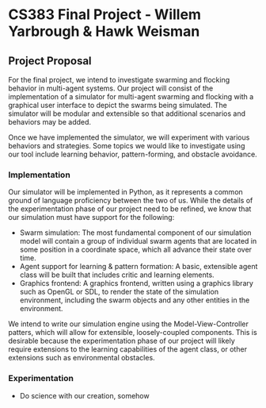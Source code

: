 # CS383 Final Project - Willem Yarbrough & Hawk Weisman

## Project Proposal

For the final project, we intend to investigate swarming and flocking behavior
in multi-agent systems. Our project will consist of the implementation of a
simulator for multi-agent swarming and flocking with a graphical user interface
to depict the swarms being simulated. The simulator will be modular and
extensible so that additional scenarios and behaviors may be added.

Once we have implemented the simulator, we will experiment with various
behaviors and strategies. Some topics we would like to investigate using our
tool include learning behavior, pattern-forming, and obstacle avoidance.

### Implementation
Our simulator will be implemented in Python, as it represents a common ground of
language proficiency between the two of us. While the details of the
experimentation phase of our project need to be refined, we know that our
simulation must have support for the following:

- Swarm simulation: The most fundamental component of our  simulation model will
  contain a group of individual swarm agents that are located in some position
  in a coordinate space, which all advance their state over time.
- Agent support for learning & pattern formation: A basic, extensible agent
  class will be built that includes critic and learning elements.
- Graphics frontend: A graphics frontend, written using a graphics library such
  as OpenGL or SDL, to render the state of the simulation environment, including
  the swarm objects and any other entities in the environment.

We intend to write our simulation engine using the Model-View-Controller
patters, which will allow for extensible, loosely-coupled components. This is
desirable because the experimentation phase of our project will likely require
extensions to the learning capabilities of the agent class, or other extensions
such as environmental obstacles.

### Experimentation
- Do science with our creation, somehow
